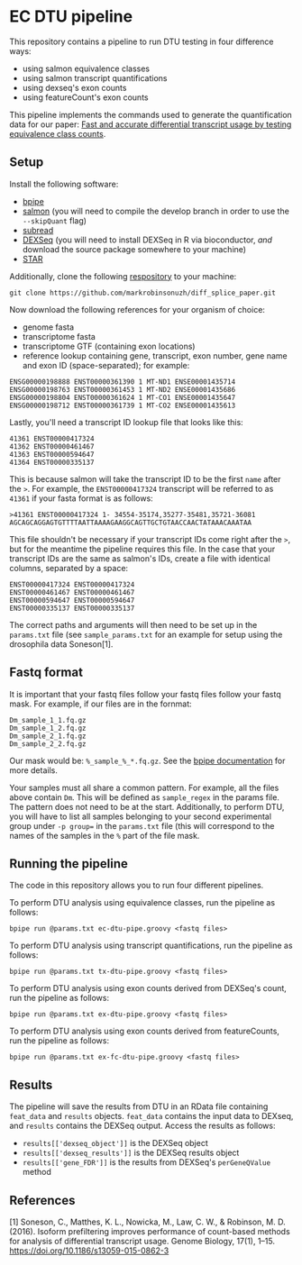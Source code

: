 EC DTU pipeline
===============

This repository contains a pipeline to run DTU testing in four difference ways:

* using salmon equivalence classes
* using salmon transcript quantifications
* using dexseq's exon counts
* using featureCount's exon counts

This pipeline implements the commands used to generate the quantification data for our paper: [Fast and accurate differential transcript usage by testing equivalence class counts](https://doi.org/10.1101/501106).

Setup
-----

Install the following software:

* [bpipe](https://github.com/ssadedin/bpipe/releases)
* [salmon](https://github.com/COMBINE-lab/salmon) (you will need to compile the develop branch in order to use the `--skipQuant` flag)
* [subread](https://sourceforge.net/projects/subread/files/subread-1.6.3/)
* [DEXSeq](http://bioconductor.org/packages/release/bioc/html/DEXSeq.html) (you will need to install DEXSeq in R via bioconductor, *and* download the source package somewhere to your machine)
* [STAR](https://github.com/alexdobin/STAR)

Additionally, clone the following [respository](https://github.com/markrobinsonuzh/diff_splice_paper.git) to your machine:

```
git clone https://github.com/markrobinsonuzh/diff_splice_paper.git
```

Now download the following references for your organism of choice:

* genome fasta
* transcriptome fasta
* transcriptome GTF (containing exon locations)
* reference lookup containing gene, transcript, exon number, gene name and exon ID (space-separated); for example:

```
ENSG00000198888 ENST00000361390 1 MT-ND1 ENSE00001435714
ENSG00000198763 ENST00000361453 1 MT-ND2 ENSE00001435686
ENSG00000198804 ENST00000361624 1 MT-CO1 ENSE00001435647
ENSG00000198712 ENST00000361739 1 MT-CO2 ENSE00001435613
```

Lastly, you'll need a transcript ID lookup file that looks like this:

```
41361 ENST00000417324
41362 ENST00000461467
41363 ENST00000594647
41364 ENST00000335137
```

This is because salmon will take the transcript ID to be the first `name` after the `>`. For example, the `ENST00000417324` transcript will be referred to as `41361` if your fasta format is as follows:

```
>41361 ENST00000417324 1- 34554-35174,35277-35481,35721-36081
AGCAGCAGGAGTGTTTTAATTAAAAGAAGGCAGTTGCTGTAACCAACTATAAACAAATAA
```

This file shouldn't be necessary if your transcript IDs come right after the `>`, but for the meantime the pipeline requires this file. In the case that your transcript IDs are the same as salmon's IDs, create a file with identical columns, separated by a space:

```
ENST00000417324 ENST00000417324
ENST00000461467 ENST00000461467
ENST00000594647 ENST00000594647
ENST00000335137 ENST00000335137
```

The correct paths and arguments will then need to be set up in the `params.txt` file (see `sample_params.txt` for an example for setup using the drosophila data Soneson[1].

Fastq format
------------

It is important that your fastq files follow your fastq files follow your fastq mask. For example, if our files are in the fornmat:

```
Dm_sample_1_1.fq.gz
Dm_sample_1_2.fq.gz
Dm_sample_2_1.fq.gz
Dm_sample_2_2.fq.gz
```

Our mask would be: `%_sample_%_*.fq.gz`. See the [bpipe documentation](http://docs.bpipe.org/Overview/Introduction/) for more details.

Your samples must all share a common pattern. For example, all the files above contain `Dm`. This will be defined as `sample_regex` in the params file. The pattern does not need to be at the start. Additionally, to perform DTU, you will have to list all samples belonging to your second experimental group under `-p group=` in the `params.txt` file (this will correspond to the names of the samples in the `%` part of the file mask.

Running the pipeline
--------------------

The code in this repository allows you to run four different pipelines.

To perform DTU analysis using equivalence classes, run the pipeline as follows:

```
bpipe run @params.txt ec-dtu-pipe.groovy <fastq files>
```

To perform DTU analysis using transcript quantifications, run the pipeline as follows:

```
bpipe run @params.txt tx-dtu-pipe.groovy <fastq files>
```

To perform DTU analysis using exon counts derived from DEXSeq's count, run the pipeline as follows:

```
bpipe run @params.txt ex-dtu-pipe.groovy <fastq files>
```

To perform DTU analysis using exon counts derived from featureCounts, run the pipeline as follows:

```
bpipe run @params.txt ex-fc-dtu-pipe.groovy <fastq files>
```

Results
-------

The pipeline will save the results from DTU in an RData file containing `feat_data` and `results` objects. `feat_data` contains the input data to DEXseq, and `results` contains the DEXSeq output. Access the results as follows:

* `results[['dexseq_object']]` is the DEXSeq object
* `results[['dexseq_results']]` is the DEXSeq results object
* `results[['gene_FDR']]` is the results from DEXSeq's `perGeneQValue` method

References
----------
[1] Soneson, C., Matthes, K. L., Nowicka, M., Law, C. W., & Robinson, M. D. (2016). Isoform prefiltering improves performance of count-based methods for analysis of differential transcript usage. Genome Biology, 17(1), 1–15. https://doi.org/10.1186/s13059-015-0862-3
